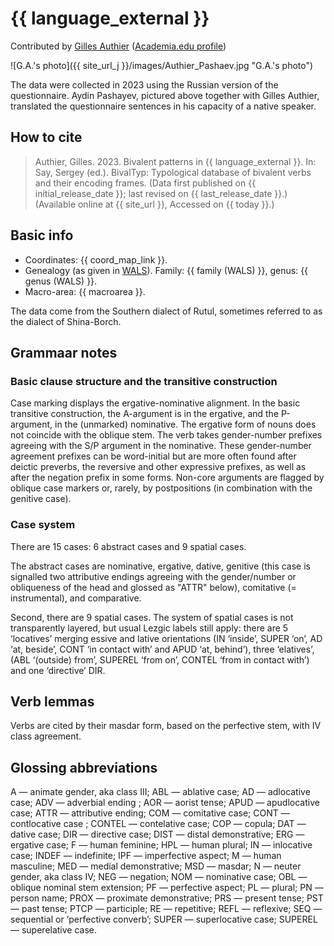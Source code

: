 # {{ language_external }}

Contributed by [Gilles Authier](https://www.ephe.psl.eu/gilles-authier) ([Academia.edu profile](https://ephe.academia.edu/GillesAuthier))

![G.A.'s photo]({{ site_url_j }}/images/Authier_Pashaev.jpg "G.A.'s photo")

The data were collected in 2023 using the Russian version of the questionnaire. Aydin Pashayev, pictured above together with Gilles Authier, translated the questionnaire sentences in his capacity of a native speaker.

## How to cite

> Authier, Gilles. 2023. Bivalent patterns in {{ language_external }}. In: Say, Sergey (ed.). BivalTyp: Typological database of bivalent verbs and their encoding frames. (Data first published on {{ initial_release_date }}; last revised on {{ last_release_date }}.) (Available online at {{ site_url }}, Accessed on {{ today }}.)

## Basic info

- Coordinates: {{ coord_map_link }}.
- Genealogy (as given in [WALS](https://wals.info/)). Family: {{ family (WALS) }}, genus: {{ genus (WALS) }}.
- Macro-area: {{ macroarea }}.

The data come from the Southern dialect of Rutul, sometimes referred to as the dialect of Shina-Borch.

## Grammaar notes

### Basic clause structure and the transitive construction

Case marking displays the ergative-nominative alignment. In the basic transitive construction, the A-argument is in the ergative, and the P-argument, in the (unmarked) nominative. The ergative form of nouns does not coincide with the oblique stem. The verb takes gender-number prefixes agreeing with the S/P argument in the nominative. These gender-number agreement prefixes can be word-initial but are more often found after deictic preverbs, the reversive and other expressive prefixes, as well as after the negation prefix in some forms. Non-core arguments are flagged by oblique case markers or, rarely, by postpositions (in combination with the genitive case).

### Case system

There are 15 cases: 6 abstract cases and 9 spatial cases.

The abstract cases are nominative, ergative, dative, genitive (this case is signalled two attributive endings agreeing with the gender/number or obliqueness of the head and glossed as "ATTR" below), comitative (= instrumental), and comparative.

Second, there are 9 spatial cases. The system of spatial cases is not transparently layered, but usual Lezgic labels still apply: there are 5 ‘locatives’ merging essive and lative orientations (IN ‘inside’, SUPER ‘on’, AD ‘at, beside’, CONT ‘in contact with’ and APUD ‘at, behind’), three ‘elatives’, (ABL ‘(outside) from’, SUPEREL ‘from on’, CONTEL ‘from in contact with’) and one ‘directive’ DIR.

## Verb lemmas

Verbs are cited by their masdar form, based on the perfective stem, with IV class agreement.

## Glossing abbreviations

A — animate gender, aka class III; ABL — ablative case; AD — adlocative case; ADV — adverbial ending ; AOR — aorist tense; APUD — apudlocative case; ATTR — attributive ending; COM — comitative case; CONT — contlocative case ; CONTEL — contelative case; COP — copula; DAT — dative case; DIR — directive case; DIST — distal demonstrative; ERG — ergative case; F — human feminine; HPL — human plural; IN — inlocative case; INDEF — indefinite; IPF — imperfective aspect; M — human masculine; MED — medial demonstrative; MSD — masdar; N — neuter gender, aka class IV; NEG — negation; NOM — nominative case; OBL — oblique nominal stem extension; PF — perfective aspect; PL — plural; PN — person name; PROX — proximate demonstrative; PRS  — present tense; PST — past tense; PTCP — participle; RE — repetitive; REFL — reflexive; SEQ — sequential or ‘perfective converb’; SUPER — superlocative case; SUPEREL — superelative case. 
